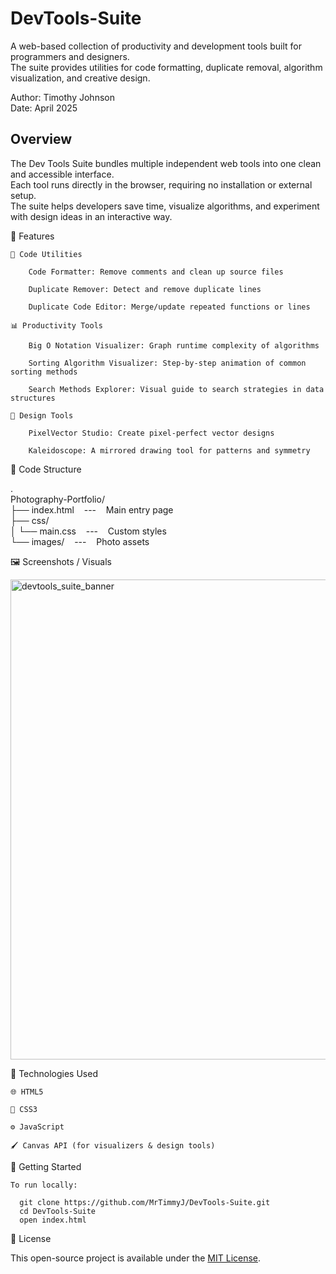 # DevTools-Suite
A web-based collection of productivity and development tools built for programmers and designers.<br>
The suite provides utilities for code formatting, duplicate removal, algorithm visualization, and creative design.

Author: Timothy Johnson <br>
Date: April 2025

## Overview

The Dev Tools Suite bundles multiple independent web tools into one clean and accessible interface.<br>
Each tool runs directly in the browser, requiring no installation or external setup.<br>
The suite helps developers save time, visualize algorithms, and experiment with design ideas in an interactive way.

🧩 Features
    
    📝 Code Utilities  
  
        Code Formatter: Remove comments and clean up source files
  
        Duplicate Remover: Detect and remove duplicate lines
  
        Duplicate Code Editor: Merge/update repeated functions or lines
  
    📊 Productivity Tools

        Big O Notation Visualizer: Graph runtime complexity of algorithms

        Sorting Algorithm Visualizer: Step-by-step animation of common sorting methods

        Search Methods Explorer: Visual guide to search strategies in data structures

    🎨 Design Tools 

        PixelVector Studio: Create pixel-perfect vector designs

        Kaleidoscope: A mirrored drawing tool for patterns and symmetry

📁 Code Structure

.<br>
Photography-Portfolio/<br>
├── index.html &nbsp;&nbsp;&nbsp;---&nbsp;&nbsp;&nbsp; Main entry page<br>
├── css/<br>
│ └── main.css &nbsp;&nbsp;&nbsp;---&nbsp;&nbsp;&nbsp; Custom styles<br>
└── images/ &nbsp;&nbsp;&nbsp;---&nbsp;&nbsp;&nbsp; Photo assets<br>

🖼️ Screenshots / Visuals

<img width="1024" height="768" alt="devtools_suite_banner" src="https://github.com/user-attachments/assets/0527069d-8874-41bd-afa8-b03ed4534d63" />

🧰 Technologies Used

    🌐 HTML5  
    
    🎨 CSS3  
    
    ⚙️ JavaScript  
    
    🖌️ Canvas API (for visualizers & design tools)

🚀 Getting Started

    To run locally:

      git clone https://github.com/MrTimmyJ/DevTools-Suite.git
      cd DevTools-Suite
      open index.html

🪪 License

This open-source project is available under the [MIT License](https://opensource.org/license/mit).

